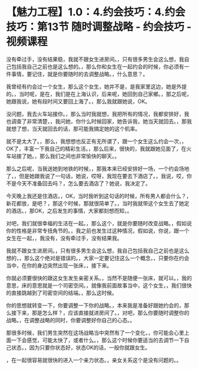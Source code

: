 # 【魅力工程】1.0：4.约会技巧：4.约会技巧：第13节 随时调整战略 - 约会技巧 - 视频课程

没有牵过手，没有结果稳，我就不跟女生进房间。，只有很多男生会这么想，我自己包括我自己之前也是这么想的。，那么你和女生在一起约会的时候，你必须有一件事情，要记住，就是你要随时的去调整战略。，什么意思？。

我曾经有约会过一个女生，那么这个女生，她并不是，是我家里这边，她是外提的。，当时呢，是在，我们是在上海认识，后来呢，她回到自己家鄉。，那之后呢，她跟我说，她有段时间又要回上海了。，那么我就跟她说，OK。

没问题，我去火车站接你。，那么当时我就想，我把所有的情况，我都安排好，我也调查了非常清楚，，我问她，你什么时候回家，她告诉我，她当天就回去。，那我就想了想，当天就回去的话，那可能我搞定她的这个机率。

就不是太大了。，那么，我想想也反正有无所谓了，跟一个女生这么约会一次，，OK了，丰富一下我自己的精彩生活。，那么后来，很快的，我就跟她见面了，在火车站接了她。，那么我们之间也非常愉快的聊天。。

那么之后呢，当我送她到地铁的时候，，那我本来已经安排好一场，一个约会场地了，，但是她跟我说了一句话，她说，哎呀，我现在要去下酒店了。，我说，哎，你不是今天不准备回去吗？，怎么要去酒店了？她说，我决定了。

今天晚上我还是住酒店。，OK，当时我听到这句话的时候，所有男人都会什么？，新花都放，是吧？，那这个时候，那就很简单了。，当时我就带这个女生去了她定的酒店。，那OK，之后发生的事情，大家都刻想而知，。

对吧，我们就很幸福的生活在一起。，那么这个，就是你要随时改变战略。，假如说你的性格是非常专扭角节的。，我之前也发生过这种情况，假如说，你说，跟一个女生在一起，，我没有，没有牵过手，没有结果我。

我就不跟女生进房间。，只有很多男生会这么想，我自己包括我自己之前也是这么想的，，那么这个绝对是错误的。，大家一定要记住这么一个概念，，只要你在约会当中，在你的身边突然出现一张床，，接下来。

你就必须要很快的跟这女生发生亲密关系。，当然不是随便一张床，就可以。，我的意思，床的意思就是一个司密空间。，就像我前面故事当中，这个女生，，我们很快的直接跳越到了司密空间的结端。，那么这时候。

你的思想就转变一下，你要调整一下你的战略。，本来我是准备好跟她约会的，那么接下来，那是怎么样？，应该直接就进房间了。，对吧，那么你要随时调整你的战略。，在调整战略的同时，你要调整好你自己的心态。。

那很多时候，我们男生突然在这场战略当中突然有了一个变化，，你可能会心里上面一下会感觉，可能太快了，或者什么。，那么这个时候你要适当的去调节一下自己状态，，因为只要你状态好，状态OK的话，一般你就跟女生。

，在一起很容易就很快的进入一个亲力状态。，亲女关系这个是没有问题的。。
